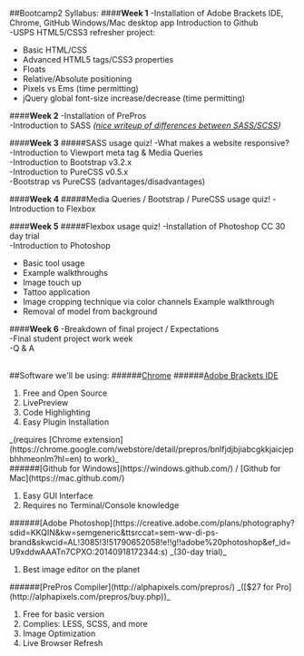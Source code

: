 ##Bootcamp2 Syllabus:
####__Week 1__
-Installation of Adobe Brackets IDE, Chrome, GitHub Windows/Mac desktop app Introduction to Github <br>
-USPS HTML5/CSS3 refresher project:
<ul>
    <li>Basic HTML/CSS</li>
    <li>Advanced HTML5 tags/CSS3 properties</li>
    <li>Floats</li>
    <li>Relative/Absolute positioning</li>
    <li>Pixels vs Ems (time permitting)</li>
    <li>jQuery global font-size increase/decrease (time permitting)</li>
</ul>

####__Week 2__
-Installation of PrePros <br>
-Introduction to SASS _([nice writeup of differences between SASS/SCSS](http://www.sitepoint.com/whats-difference-sass-scss/))_ <br>

####__Week 3__
#####SASS usage quiz!
-What makes a website responsive? <br>
-Introduction to Viewport meta tag & Media Queries <br>
-Introduction to Bootstrap v3.2.x <br>
-Introduction to PureCSS v0.5.x <br>
-Bootstrap vs PureCSS (advantages/disadvantages) <br>

####__Week 4__
#####Media Queries / Bootstrap / PureCSS usage quiz!
-Introduction to Flexbox <br>

####__Week 5__
#####Flexbox usage quiz!
-Installation of Photoshop CC 30 day trial <br>
-Introduction to Photoshop <br>
<ul>
    <li>Basic tool usage</li>
    <li>Example walkthroughs</li>
    <li>Image touch up</li>
    <li>Tattoo application</li>
    <li>Image cropping technique via color channels Example walkthrough</li>
    <li>Removal of model from background</li>
</ul>

####__Week 6__
-Breakdown of final project / Expectations <br>
-Final student project work week <br>
-Q & A <br> <br>

##Software we'll be using:
######[Chrome](https://www.google.com/chrome/)
######[Adobe Brackets IDE](http://brackets.io/?lang=en)
<ol>
    <li>Free and Open Source</li>
    <li>LivePreview</li>
    <li>Code Highlighting</li>
    <li>Easy Plugin Installation</li>
</ol>
_(requires [Chrome extension](https://chrome.google.com/webstore/detail/prepros/bnlfjdjbjiabcgkkjaicjepbhhmeonlm?hl=en) to work)_ <br>
######[Github for Windows](https://windows.github.com/) / [Github for Mac](https://mac.github.com/)
<ol>
    <li>Easy GUI Interface</li>
    <li>Requires no Terminal/Console knowledge</li>
</ol>
######[Adobe Photoshop](https://creative.adobe.com/plans/photography?sdid=KKQIN&kw=semgeneric&ttsrccat=sem-ww-di-ps-brand&skwcid=AL!3085!3!51790652058!e!!g!!adobe%20photoshop&ef_id=U9xddwAAATn7CPXO:20140918172344:s) _(30-day trial)_
<ol>
    <li>Best image editor on the planet</li>
</ol>
######[PrePros Compiler](http://alphapixels.com/prepros/) _([$27 for Pro](http://alphapixels.com/prepros/buy.php))_
<ol>
    <li>Free for basic version</li>
    <li>Complies: LESS, SCSS, and more</li>
    <li>Image Optimization</li>
    <li>Live Browser Refresh</li>
</ol>